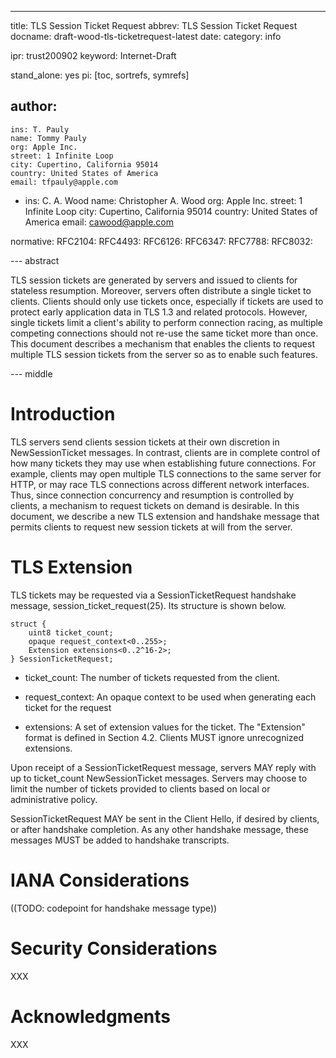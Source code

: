 ---
title: TLS Session Ticket Request
abbrev: TLS Session Ticket Request
docname: draft-wood-tls-ticketrequest-latest
date:
category: info

ipr: trust200902
keyword: Internet-Draft

stand_alone: yes
pi: [toc, sortrefs, symrefs]

author:
  -
    ins: T. Pauly
    name: Tommy Pauly
    org: Apple Inc.
    street: 1 Infinite Loop
    city: Cupertino, California 95014
    country: United States of America
    email: tfpauly@apple.com
  -
    ins: C. A. Wood
    name: Christopher A. Wood
    org: Apple Inc.
    street: 1 Infinite Loop
    city: Cupertino, California 95014
    country: United States of America
    email: cawood@apple.com

normative:
  RFC2104:
  RFC4493:
  RFC6126:
  RFC6347:
  RFC7788:
  RFC8032:

--- abstract

TLS session tickets are generated by servers and issued to clients for stateless
resumption. Moreover, servers often distribute a single ticket to clients. Clients
should only use tickets once, especially if tickets are used to protect early application
data in TLS 1.3 and related protocols. However, single tickets limit a client's ability 
to perform connection racing, as multiple competing connections should not re-use the same
ticket more than once. This document describes a mechanism that enables the clients to 
request multiple TLS session tickets from the server so as to enable such features.

--- middle

# Introduction

TLS servers send clients session tickets at their own discretion in NewSessionTicket messages. 
In contrast, clients are in complete control of how many tickets they may use when establishing 
future connections. For example, clients may open multiple TLS connections to the same server
for HTTP, or may race TLS connections across different network interfaces. Thus, since connection 
concurrency and resumption is controlled by clients, a mechanism to request tickets on demand
is desirable. In this document, we describe a new TLS extension and handshake message that permits
clients to request new session tickets at will from the server.

# TLS Extension

TLS tickets may be requested via a SessionTicketRequest handshake 
message, session_ticket_request(25). Its structure is shown below.

~~~
struct {
    uint8 ticket_count;
    opaque request_context<0..255>;
    Extension extensions<0..2^16-2>;
} SessionTicketRequest;
~~~

- ticket_count: The number of tickets requested from the client.

- request_context: An opaque context to be used when generating each ticket for the request

- extensions: A set of extension values for the ticket.  The
      "Extension" format is defined in Section 4.2.  Clients MUST ignore
      unrecognized extensions.

Upon receipt of a SessionTicketRequest message, servers MAY reply with up to ticket_count
NewSessionTicket messages. Servers may choose to limit the number of tickets provided to clients
based on local or administrative policy.

SessionTicketRequest MAY be sent in the Client Hello, if desired by clients, or after handshake 
completion. As any other handshake message, these messages MUST be added to handshake transcripts.

# IANA Considerations

((TODO: codepoint for handshake message type))

# Security Considerations

XXX

# Acknowledgments

XXX
